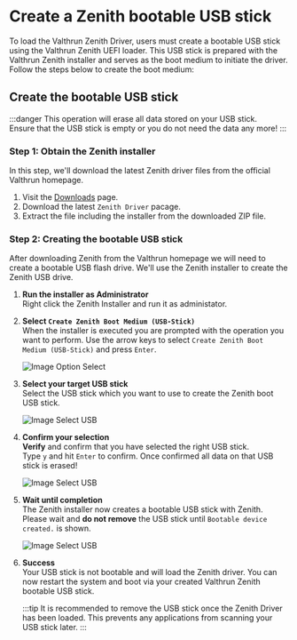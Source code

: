 # Create a Zenith bootable USB stick

To load the Valthrun Zenith Driver, users must create a bootable USB stick using the Valthrun Zenith UEFI loader. This USB stick is prepared with the Valthrun Zenith installer and serves as the boot medium to initiate the driver. Follow the steps below to create the boot medium:

## Create the bootable USB stick

:::danger
This operation will erase all data stored on your USB stick.  
Ensure that the USB stick is empty or you do not need the data any more!
:::

### Step 1: Obtain the Zenith installer

In this step, we'll download the latest Zenith driver files from the official Valthrun homepage.

1. Visit the [Downloads](https://valth.run/download) page.
2. Download the latest `Zenith Driver` pacage.
3. Extract the file including the installer from the downloaded ZIP file.

### Step 2: Creating the bootable USB stick

After downloading Zenith from the Valthrun homepage we will need to create a bootable USB flash drive.
We'll use the Zenith installer to create the Zenith USB drive.

1. **Run the installer as Administrator**  
   Right click the Zenith Installer and run it as administator.

2. **Select `Create Zenith Boot Medium (USB-Stick)`**  
   When the installer is executed you are prompted with the operation you want to perform.
   Use the arrow keys to select `Create Zenith Boot Medium (USB-Stick)` and press `Enter`.

   ![Image Option Select](@site/docs/_media/zenith_installer_boot_medium_select.png)

3. **Select your target USB stick**  
   Select the USB stick which you want to use to create the Zenith boot USB stick.

   ![Image Select USB](@site/docs/_media/zenith_installer_boot_medium_select.png)

4. **Confirm your selection**  
   **Verify** and confirm that you have selected the right USB stick.  
   Type `y` and hit `Enter` to confirm. Once confirmed all data on that USB stick is erased!

   ![Image Select USB](@site/docs/_media/zenith_installer_boot_medium_confirm.png)

5. **Wait until completion**  
   The Zenith installer now creates a bootable USB stick with Zenith. Please wait and **do not remove** the USB stick until `Bootable device created.` is shown.

   ![Image Select USB](@site/docs/_media/zenith_installer_boot_medium_success.png)

6. **Success**  
   Your USB stick is not bootable and will load the Zenith driver. You can now restart the system and boot via your created Valthrun Zenith bootable USB stick.

   :::tip
   It is recommended to remove the USB stick once the Zenith Driver has been loaded. This prevents any applications from scanning your USB stick later.
   :::
